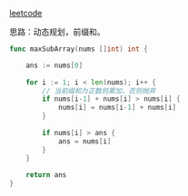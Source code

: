 [leetcode](https://leetcode.cn/problems/maximum-subarray/)

思路：动态规划，前缀和。

```go
func maxSubArray(nums []int) int {

	ans := nums[0]
	
	for i := 1; i < len(nums); i++ {
		// 当前缀和为正数则累加，否则抛弃
		if nums[i-1] + nums[i] > nums[i] {
			nums[i] = nums[i-1] + nums[i]
		}
	
		if nums[i] > ans {
			ans = nums[i]
		}
	}
	
	return ans
}
```

